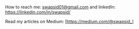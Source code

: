 How to reach me: swapsid01@gmail.com and linkedIn: https://linkedin.com/in/swapsid/

Read my articles on Medium: [https://medium.com/@swapsid_]
<!---
swapsid/swapsid is a ✨ special ✨ repository because its `README.md` (this file) appears on your GitHub profile.
You can click the Preview link to take a look at your changes.
--->
